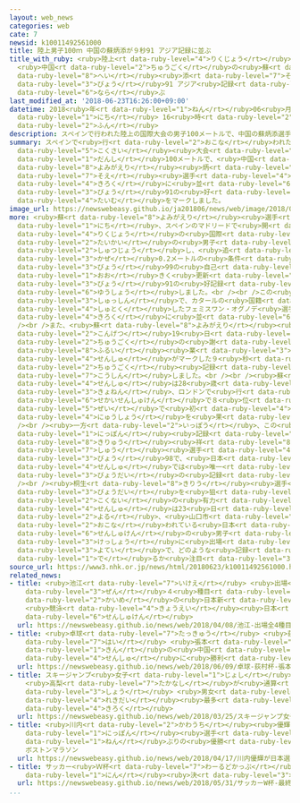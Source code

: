 ```yaml
---
layout: web_news
categories: web
cate: 7
newsid: k10011492561000
title: 陸上男子100ｍ 中国の蘇炳添が９秒91 アジア記録に並ぶ
title_with_ruby: <ruby>陸上<rt data-ruby-level="4">りくじょう</rt></ruby><ruby>男子<rt data-ruby-level="1">だんし</rt></ruby>100ｍ
  <ruby>中国<rt data-ruby-level="2">ちゅうごく</rt></ruby>の<ruby>蘇<rt data-ruby-level="8">よみがえり</rt></ruby><ruby>炳<rt
  data-ruby-level="8">へい</rt></ruby><ruby>添<rt data-ruby-level="7">そえ</rt></ruby>が９<ruby>秒<rt
  data-ruby-level="3">びょう</rt></ruby>91 アジア<ruby>記録<rt data-ruby-level="4">きろく</rt></ruby>に<ruby>並<rt
  data-ruby-level="6">なら</rt></ruby>ぶ
last_modified_at: '2018-06-23T16:26:00+09:00'
datetime: 2018<ruby>年<rt data-ruby-level="1">ねん</rt></ruby>06<ruby>月<rt data-ruby-level="1">がつ</rt></ruby>23<ruby>日<rt
  data-ruby-level="1">にち</rt></ruby> 16<ruby>時<rt data-ruby-level="2">じ</rt></ruby>26<ruby>分<rt
  data-ruby-level="2">ふん</rt></ruby>
description: スペインで行われた陸上の国際大会の男子100メートルで、中国の蘇炳添選手がアジア記録に並ぶ９秒91の好タイムをマークしました。
summary: スペインで<ruby>行<rt data-ruby-level="2">おこな</rt></ruby>われた<ruby>陸上<rt data-ruby-level="4">りくじょう</rt></ruby>の<ruby>国際<rt
  data-ruby-level="5">こくさい</rt></ruby><ruby>大会<rt data-ruby-level="2">たいかい</rt></ruby>の<ruby>男子<rt
  data-ruby-level="1">だんし</rt></ruby>100メートルで、<ruby>中国<rt data-ruby-level="2">ちゅうごく</rt></ruby>の<ruby>蘇<rt
  data-ruby-level="8">よみがえり</rt></ruby><ruby>炳<rt data-ruby-level="8">へい</rt></ruby><ruby>添<rt
  data-ruby-level="7">そえ</rt></ruby><ruby>選手<rt data-ruby-level="4">せんしゅ</rt></ruby>がアジア<ruby>記録<rt
  data-ruby-level="4">きろく</rt></ruby>に<ruby>並<rt data-ruby-level="6">なら</rt></ruby>ぶ９<ruby>秒<rt
  data-ruby-level="3">びょう</rt></ruby>91の<ruby>好<rt data-ruby-level="4">こう</rt></ruby><ruby>タイム<rt
  data-ruby-level="4">たいむ</rt></ruby>をマークしました。
image_url: https://newswebeasy.github.io/ja201806/news/web/image/2018/06/23/K10011492561_1806231635_1806231637_01_02.jpg
more: <ruby>蘇<rt data-ruby-level="8">よみがえり</rt></ruby><ruby>選手<rt data-ruby-level="4">せんしゅ</rt></ruby>は22<ruby>日<rt
  data-ruby-level="1">にち</rt></ruby>、スペインのマドリードで<ruby>開<rt data-ruby-level="3">ひら</rt></ruby>かれた<ruby>陸上<rt
  data-ruby-level="4">りくじょう</rt></ruby>の<ruby>国際<rt data-ruby-level="5">こくさい</rt></ruby><ruby>大会<rt
  data-ruby-level="2">たいかい</rt></ruby>の<ruby>男子<rt data-ruby-level="1">だんし</rt></ruby>100メートルに<ruby>出場<rt
  data-ruby-level="2">しゅつじょう</rt></ruby>し、<ruby>追<rt data-ruby-level="3">お</rt></ruby>い<ruby>風<rt
  data-ruby-level="3">かぜ</rt></ruby>0.2メートルの<ruby>条件<rt data-ruby-level="5">じょうけん</rt></ruby>で、９<ruby>秒<rt
  data-ruby-level="3">びょう</rt></ruby>99の<ruby>自己<rt data-ruby-level="6">じこ</rt></ruby>ベストを<ruby>大<rt
  data-ruby-level="1">おお</rt></ruby>きく<ruby>更新<rt data-ruby-level="7">こうしん</rt></ruby>する９<ruby>秒<rt
  data-ruby-level="3">びょう</rt></ruby>91の<ruby>好記録<rt data-ruby-level="4">こうきろく</rt></ruby>をマークして<ruby>優勝<rt
  data-ruby-level="6">ゆうしょう</rt></ruby>しました。<br /><br />この<ruby>記録<rt data-ruby-level="4">きろく</rt></ruby>はナイジェリア<ruby>出身<rt
  data-ruby-level="3">しゅっしん</rt></ruby>で、カタールの<ruby>国籍<rt data-ruby-level="7">こくせき</rt></ruby>を<ruby>取得<rt
  data-ruby-level="4">しゅとく</rt></ruby>したフェミスワン・オグノデ<ruby>選手<rt data-ruby-level="4">せんしゅ</rt></ruby>のアジア<ruby>記録<rt
  data-ruby-level="4">きろく</rt></ruby>に<ruby>並<rt data-ruby-level="6">なら</rt></ruby>ぶタイムです。<br
  /><br />また、<ruby>蘇<rt data-ruby-level="8">よみがえり</rt></ruby><ruby>選手<rt data-ruby-level="4">せんしゅ</rt></ruby>は<ruby>今月<rt
  data-ruby-level="2">こんげつ</rt></ruby>19<ruby>日<rt data-ruby-level="1">にち</rt></ruby>に<ruby>中国<rt
  data-ruby-level="2">ちゅうごく</rt></ruby>の<ruby>謝<rt data-ruby-level="8">あやまり</rt></ruby><ruby>震<rt
  data-ruby-level="8">ふるい</rt></ruby><ruby>業<rt data-ruby-level="3">ぎょう</rt></ruby><ruby>選手<rt
  data-ruby-level="4">せんしゅ</rt></ruby>がマークした９<ruby>秒<rt data-ruby-level="3">びょう</rt></ruby>97の<ruby>中国<rt
  data-ruby-level="2">ちゅうごく</rt></ruby><ruby>記録<rt data-ruby-level="4">きろく</rt></ruby>も<ruby>更新<rt
  data-ruby-level="7">こうしん</rt></ruby>しました。<br /><br /><ruby>蘇<rt data-ruby-level="8">よみがえり</rt></ruby><ruby>選手<rt
  data-ruby-level="4">せんしゅ</rt></ruby>は28<ruby>歳<rt data-ruby-level="7">さい</rt></ruby>で、<ruby>去年<rt
  data-ruby-level="3">きょねん</rt></ruby>、ロンドンで<ruby>行<rt data-ruby-level="2">おこな</rt></ruby>われた<ruby>世界選手権<rt
  data-ruby-level="6">せかいせんしゅけん</rt></ruby>で８<ruby>位<rt data-ruby-level="4">い</rt></ruby>となり、アジア<ruby>勢<rt
  data-ruby-level="5">ぜい</rt></ruby>で<ruby>初<rt data-ruby-level="4">はじ</rt></ruby>めて<ruby>入賞<rt
  data-ruby-level="4">にゅうしょう</rt></ruby>を<ruby>果<rt data-ruby-level="4">は</rt></ruby>たした。<br
  /><br /><ruby>一方<rt data-ruby-level="2">いっぽう</rt></ruby>、この<ruby>種目<rt data-ruby-level="4">しゅもく</rt></ruby>の<ruby>日本<rt
  data-ruby-level="1">にっぽん</rt></ruby><ruby>記録<rt data-ruby-level="4">きろく</rt></ruby>は<ruby>桐生<rt
  data-ruby-level="8">きりゅう</rt></ruby><ruby>祥<rt data-ruby-level="8">よし</rt></ruby><ruby>秀<rt
  data-ruby-level="7">しゅう</rt></ruby><ruby>選手<rt data-ruby-level="4">せんしゅ</rt></ruby>の９<ruby>秒<rt
  data-ruby-level="3">びょう</rt></ruby>98で、<ruby>日本<rt data-ruby-level="1">にっぽん</rt></ruby><ruby>選手<rt
  data-ruby-level="4">せんしゅ</rt></ruby>では<ruby>唯一<rt data-ruby-level="7">ゆいいつ</rt></ruby>の９<ruby>秒台<rt
  data-ruby-level="3">びょうだい</rt></ruby>の<ruby>記録<rt data-ruby-level="4">きろく</rt></ruby>です。<br
  /><br /><ruby>桐生<rt data-ruby-level="8">きりう</rt></ruby><ruby>選手<rt data-ruby-level="4">せんしゅ</rt></ruby>をはじめ９<ruby>秒台<rt
  data-ruby-level="3">びょうだい</rt></ruby>を<ruby>狙<rt data-ruby-level="7">ねら</rt></ruby>う<ruby>国内<rt
  data-ruby-level="2">こくない</rt></ruby>の<ruby>有力<rt data-ruby-level="3">ゆうりょく</rt></ruby><ruby>選手<rt
  data-ruby-level="4">せんしゅ</rt></ruby>は23<ruby>日<rt data-ruby-level="1">にち</rt></ruby><ruby>夜<rt
  data-ruby-level="2">よる</rt></ruby>、<ruby>山口市<rt data-ruby-level="2">やまぐちし</rt></ruby>で<ruby>行<rt
  data-ruby-level="2">おこな</rt></ruby>われている<ruby>日本<rt data-ruby-level="1">にっぽん</rt></ruby><ruby>選手権<rt
  data-ruby-level="6">せんしゅけん</rt></ruby>の<ruby>男子<rt data-ruby-level="1">だんし</rt></ruby>100メートル<ruby>決勝<rt
  data-ruby-level="3">けっしょう</rt></ruby>に<ruby>出場<rt data-ruby-level="2">しゅつじょう</rt></ruby>する<ruby>予定<rt
  data-ruby-level="3">よてい</rt></ruby>で、どのような<ruby>記録<rt data-ruby-level="4">きろく</rt></ruby>が<ruby>出<rt
  data-ruby-level="1">で</rt></ruby>るか<ruby>注目<rt data-ruby-level="3">ちゅうもく</rt></ruby>されます。
source_url: https://www3.nhk.or.jp/news/html/20180623/k10011492561000.html
related_news:
- title: <ruby>池江<rt data-ruby-level="7">いけえ</rt></ruby> <ruby>出場<rt data-ruby-level="2">しゅつじょう</rt></ruby><ruby>全<rt
    data-ruby-level="3">ぜん</rt></ruby>４<ruby>種目<rt data-ruby-level="4">しゅもく</rt></ruby>で６<ruby>回目<rt
    data-ruby-level="2">かいめ</rt></ruby>の<ruby>日本新<rt data-ruby-level="2">にほんしん</rt></ruby>
    <ruby>競泳<rt data-ruby-level="4">きょうえい</rt></ruby><ruby>日本<rt data-ruby-level="1">にっぽん</rt></ruby><ruby>選手権<rt
    data-ruby-level="6">せんしゅけん</rt></ruby>
  url: https://newswebeasy.github.io/news/web/2018/04/08/池江-出場全4種目で6回目の日本新-競泳日本選手権
- title: <ruby>卓球<rt data-ruby-level="7">たっきゅう</rt></ruby> <ruby>荻村<rt data-ruby-level="8">おぎむら</rt></ruby><ruby>杯<rt
    data-ruby-level="7">はい</rt></ruby> <ruby>張本<rt data-ruby-level="5">ちょうほん</rt></ruby>がリオ<ruby>金<rt
    data-ruby-level="1">きん</rt></ruby>の<ruby>中国<rt data-ruby-level="2">ちゅうごく</rt></ruby><ruby>選手<rt
    data-ruby-level="4">せんしゅ</rt></ruby>に<ruby>勝利<rt data-ruby-level="4">しょうり</rt></ruby>
  url: https://newswebeasy.github.io/news/web/2018/06/09/卓球-荻村杯-張本がリオ金の中国選手に勝利
- title: スキージャンプ<ruby>女子<rt data-ruby-level="1">じょし</rt></ruby><ruby>Ｗ杯<rt data-ruby-level="7">わーるどかっぷ</rt></ruby>
    <ruby>高梨<rt data-ruby-level="7">たかなし</rt></ruby>が<ruby>通算<rt data-ruby-level="2">つうさん</rt></ruby>54<ruby>勝<rt
    data-ruby-level="3">しょう</rt></ruby> <ruby>男女<rt data-ruby-level="1">だんじょ</rt></ruby><ruby>歴代<rt
    data-ruby-level="4">れきだい</rt></ruby><ruby>最多<rt data-ruby-level="4">さいた</rt></ruby><ruby>記録<rt
    data-ruby-level="4">きろく</rt></ruby>
  url: https://newswebeasy.github.io/news/web/2018/03/25/スキージャンプ女子W杯-高梨が通算54勝-男女歴代最多記録
- title: <ruby>川内<rt data-ruby-level="2">かわうち</rt></ruby><ruby>優輝<rt data-ruby-level="7">ゆうき</rt></ruby>が<ruby>日本<rt
    data-ruby-level="1">にっぽん</rt></ruby><ruby>選手<rt data-ruby-level="4">せんしゅ</rt></ruby>31<ruby>年<rt
    data-ruby-level="1">ねん</rt></ruby>ぶりの<ruby>優勝<rt data-ruby-level="6">ゆうしょう</rt></ruby>
    ボストンマラソン
  url: https://newswebeasy.github.io/news/web/2018/04/17/川内優輝が日本選手31年ぶりの優勝-ボストンマラソン
- title: サッカー<ruby>Ｗ杯<rt data-ruby-level="7">わーるどかっぷ</rt></ruby> <ruby>最終<rt data-ruby-level="4">さいしゅう</rt></ruby>メンバー23<ruby>人<rt
    data-ruby-level="1">にん</rt></ruby><ruby>決<rt data-ruby-level="3">き</rt></ruby>まる
  url: https://newswebeasy.github.io/news/web/2018/05/31/サッカーW杯-最終メンバー23人決まる
...
```

